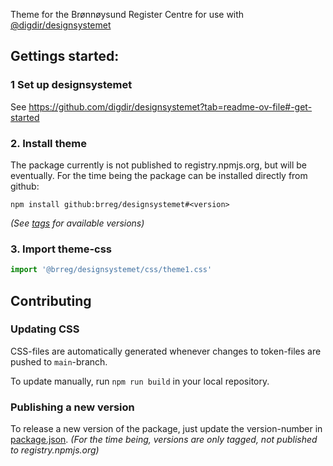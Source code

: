 Theme for the Brønnøysund Register Centre for use with [@digdir/designsystemet](https://github.com/digdir/designsystemet)

## Gettings started:

### 1 Set up designsystemet
See https://github.com/digdir/designsystemet?tab=readme-ov-file#-get-started

### 2. Install theme
The package currently is not published to registry.npmjs.org, but will be eventually. For the time being the package can be installed directly from github:

````
npm install github:brreg/designsystemet#<version>
````
_(See [tags](https://github.com/brreg/designsystemet/tags) for available versions)_

### 3. Import theme-css
````ts
import '@brreg/designsystemet/css/theme1.css'
````

## Contributing

### Updating CSS
CSS-files are automatically generated whenever changes to token-files are pushed to `main`-branch.

To update manually, run ```npm run build``` in your local repository.


### Publishing a new version
To release a new version of the package, just update the version-number in [package.json](package.json).
_(For the time being, versions are only tagged, not published to registry.npmjs.org)_
